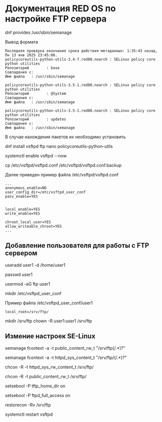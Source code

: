 # Документация RED OS по настройке FTP сервера

dnf provides /usr/sbin/semanage

Вывод формата
```
Последняя проверка окончания срока действия метаданных: 1:35:43 назад, Пн 13 янв 2025 23:45:06.
policycoreutils-python-utils-3.4-7.red80.noarch : SELinux policy core python utilities
Репозиторий        : base
Совпадения с:
Имя файла   : /usr/sbin/semanage

policycoreutils-python-utils-3.5-1.red80.noarch : SELinux policy core python utilities
Репозиторий        : @System
Совпадения с:
Имя файла   : /usr/sbin/semanage

policycoreutils-python-utils-3.5-1.red80.noarch : SELinux policy core python utilities
Репозиторий        : updates
Совпадения с:
Имя файла   : /usr/sbin/semanage
```

В случае нахождения пакетов их необходимо установить

dnf install vsftpd ftp nano policycoreutils-python-utils

systemctl enable vsftpd --now

cp /etc/vsftpd/vsftpd.conf /etc/vsftpd/vsftpd.conf.backup

Далее приведен пример файла /etc/vsftpd/vsftpd.conf

```
...
anonymous_enable=NO
user_config_dir=/etc/vsftpd_user_conf
pasv_enable=YES


local_enable=YES
write_enable=YES

chroot_local_user=YES
allow_writeable_chroot=YES
...
```
## Добавление пользователя для работы с FTP сервером
useradd user1 -d /home/user1

passwd user1

usermod -aG ftp user1

mkdir /etc/vsftpd_user_conf

Пример файла /etc/vsftpd_user_conf/user1
```
local_root=/srv/ftp/
```


mkdir /srv/ftp
chown -R user1:user1 /srv/ftp

## Измение настроек SE-Linux
semanage fcontext -a -t public_content_rw_t "/srv/ftp(/.*)?"

semanage fcontext -a -t httpd_sys_content_t "/srv/ftp/(/.*)?"

chcon -R -t httpd_sys_rw_content_t /srv/ftp/

chcon -R -t public_content_rw_t /srv/ftp/

setsebool -P tftp_home_dir on

setsebool -P ftpd_full_access on

restorecon -Rv /srv/ftp


systemctl restart vsftpd